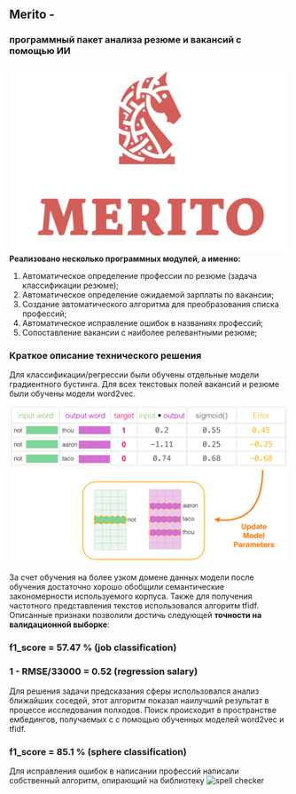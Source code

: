 ## Merito -
### программный пакет анализа резюме и вакансий с помощью ИИ

![](images/logo.png)
**Реализовано несколько программных модулей, а именно:**

1. Автоматическое определение профессии по резюме (задача классификации резюме);
2. Автоматическое определение ожидаемой зарплаты по вакансии;
3. Создание автоматического алгоритма для преобразования списка профессий;
4. Автоматическое исправление ошибок в названиях профессий;
5. Сопоставление вакансии с наиболее релевантными резюме;

### Краткое описание технического решения

Для классификации/регрессии были обучены отдельные модели градиентного бустинга.
Для всех текстовых полей вакансий и резюме были обучены модели word2vec. 

![](images/w2v.png)

За счет обучения на более узком домене данных модели после обучения достаточно хорошо обобщили семантические закономерности используемого корпуса.
Также для получения частотного представления текстов использовался алгоритм tfidf.
Описанные признаки позволили достичь следующей **точности на валидационной выборке**:

### f1_score = 57.47 % (job classification)
### 1 - RMSE/33000 = 0.52 (regression salary)


Для решения задачи предсказания сферы использовался анализ ближайших соседей, этот алгоритм показал 
наилучший результат в процессе исследования полходов. Поиск происходит в пространстве ембедингов, получаемых с с помощью 
обученных моделей word2vec и tfidf.

### f1_score = 85.1 % (sphere classification)

Для исправления ошибок в написании профессий написали собственный алгоритм, опирающий на библиотеку ![spell checker](https://pypi.org/project/pyspellchecker/) 

